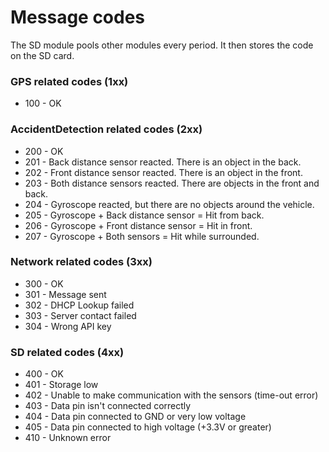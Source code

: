 Message codes
===================

The SD module pools other modules every period. It then stores the code on the SD card.


### GPS related codes (1xx)

* 100 - OK

### AccidentDetection related codes (2xx)

* 200 - OK
* 201 - Back distance sensor reacted. There is an object in the back. 
* 202 - Front distance sensor reacted. There is an object in the front.
* 203 - Both distance sensors reacted. There are objects in the front and back.
* 204 - Gyroscope reacted, but there are no objects around the vehicle.
* 205 - Gyroscope + Back distance sensor = Hit from back.
* 206 - Gyroscope + Front distance sensor = Hit in front.
* 207 - Gyroscope + Both sensors = Hit while surrounded.

### Network related codes (3xx)

* 300 - OK
* 301 - Message sent
* 302 - DHCP Lookup failed
* 303 - Server contact failed
* 304 - Wrong API key

### SD related codes (4xx)

* 400 - OK
* 401 - Storage low
* 402 - Unable to make communication with the sensors (time-out error)
* 403 - Data pin isn't connected correctly
* 404 - Data pin connected to GND or very low voltage
* 405 - Data pin connected to high voltage (+3.3V or greater)
* 410 - Unknown error
